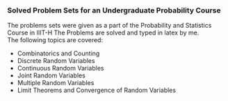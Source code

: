 ### Solved Problem Sets for an Undergraduate Probability Course 
The problems sets were given as a part of the Probability and Statistics Course in IIIT-H
The Problems are solved and typed in latex by me.<br>
The following topics are covered:
- Combinatorics and Counting 
- Discrete Random Variables 
- Continuous Random Variables 
- Joint Random Variables 
- Multiple Random Variables
- Limit Theorems and Convergence of Random Variables

